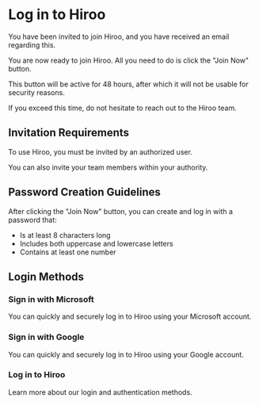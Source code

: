# Log in to Hiroo

You have been invited to join Hiroo, and you have received an email regarding this.

You are now ready to join Hiroo. All you need to do is click the "Join Now" button.

This button will be active for 48 hours, after which it will not be usable for security reasons.

If you exceed this time, do not hesitate to reach out to the Hiroo team.

## Invitation Requirements

To use Hiroo, you must be invited by an authorized user.

You can also invite your team members within your authority.

## Password Creation Guidelines

After clicking the "Join Now" button, you can create and log in with a password that:

- Is at least 8 characters long
- Includes both uppercase and lowercase letters
- Contains at least one number

## Login Methods

### Sign in with Microsoft
You can quickly and securely log in to Hiroo using your Microsoft account.

### Sign in with Google
You can quickly and securely log in to Hiroo using your Google account.

### Log in to Hiroo
Learn more about our login and authentication methods.
